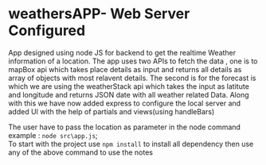 # weathersAPP- Web Server Configured

App designed using node JS for backend to get the realtime Weather information of a location.
The app uses two APIs to fetch the data , one is to mapBox api which takes place details as input and returns all details as array of objects with most relavent details.
The second is for the forecast is which we are using the weatherStack api
which takes the input as latitute and longitude and returns JSON date with all weather related Data.
Along with this we have now added express to configure the local server and added UI with the help of partials and views(using handleBars)

The user have to pass the location as parameter in the node command
example :   `node src\app.js`;
<br/>
        To start with the project
            use `npm install` to install all dependency
            then use any of the above command to use the notes
